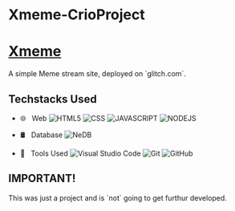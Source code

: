 # Xmeme-CrioProject 

<h1> <a href="https://pleasant-scythe-blossom.glitch.me/"> Xmeme </a></h1>
A simple Meme stream site, deployed on `glitch.com`.

<h2> Techstacks Used </h2>

- 🌐 &nbsp; Web
  ![HTML5](https://img.shields.io/badge/-HTML5-333333?style=flat&logo=HTML5)
  ![CSS](https://img.shields.io/badge/-CSS-333333?style=flat&logo=CSS3&logoColor=1572B6)
  ![JAVASCRIPT](https://img.shields.io/badge/-JS-333333?style=flat&logo=javascript)
  ![NODEJS](https://img.shields.io/badge/-NodeJS&nbsp;&nbsp;ExpressJS-333333?style=flat&logo=NPM&logoColor=1572B6)
    
- 🛢 &nbsp; Database 
  ![NeDB](https://img.shields.io/badge/%F0%9F%9B%A2-NeDB-black)

- 🔧 &nbsp; Tools Used 
  ![Visual Studio Code](https://img.shields.io/badge/-Visual%20Studio%20Code-333333?style=flat&logo=visual-studio-code&logoColor=007ACC)
  ![Git](https://img.shields.io/badge/-Git-333333?style=flat&logo=git)
  ![GitHub](https://img.shields.io/badge/-GitHub-333333?style=flat&logo=github)

<h2>IMPORTANT!</h2>
This was just a project and is `not` going to get furthur developed.
